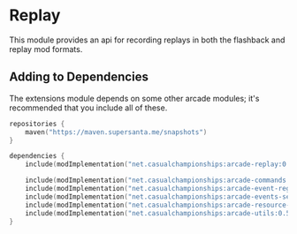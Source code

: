 # Replay

This module provides an api for recording replays in both the flashback
and replay mod formats.

## Adding to Dependencies

The extensions module depends on some other arcade modules; it's recommended that you
include all of these.

```kts
repositories {
    maven("https://maven.supersanta.me/snapshots")
}

dependencies {
    include(modImplementation("net.casualchampionships:arcade-replay:0.5.2-beta.3+1.21.8")!!)

    include(modImplementation("net.casualchampionships:arcade-commands:0.5.2-beta.3+1.21.8")!!)
    include(modImplementation("net.casualchampionships:arcade-event-registry:0.5.2-beta.3+1.21.8")!!)
    include(modImplementation("net.casualchampionships:arcade-events-server:0.5.2-beta.3+1.21.8")!!)
    include(modImplementation("net.casualchampionships:arcade-resource-pack-host:0.5.2-beta.3+1.21.8")!!)
    include(modImplementation("net.casualchampionships:arcade-utils:0.5.2-beta.3+1.21.8")!!)
}
```
